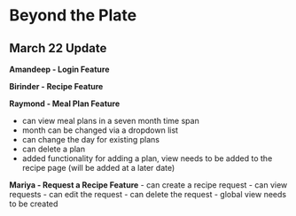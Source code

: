 # Beyond the Plate

## March 22 Update

**Amandeep - Login Feature**

**Birinder - Recipe Feature**

**Raymond - Meal Plan Feature**
  - can view meal plans in a seven month time span
  - month can be changed via a dropdown list
  - can change the day for existing plans
  - can delete a plan
  - added functionality for adding a plan, view needs to be added to the recipe page (will be added at a later date)

**Mariya - Request a Recipe Feature**
	- can create a recipe request
	- can view requests
	-	can edit the request
	- can delete the request
	- global view needs to be created

